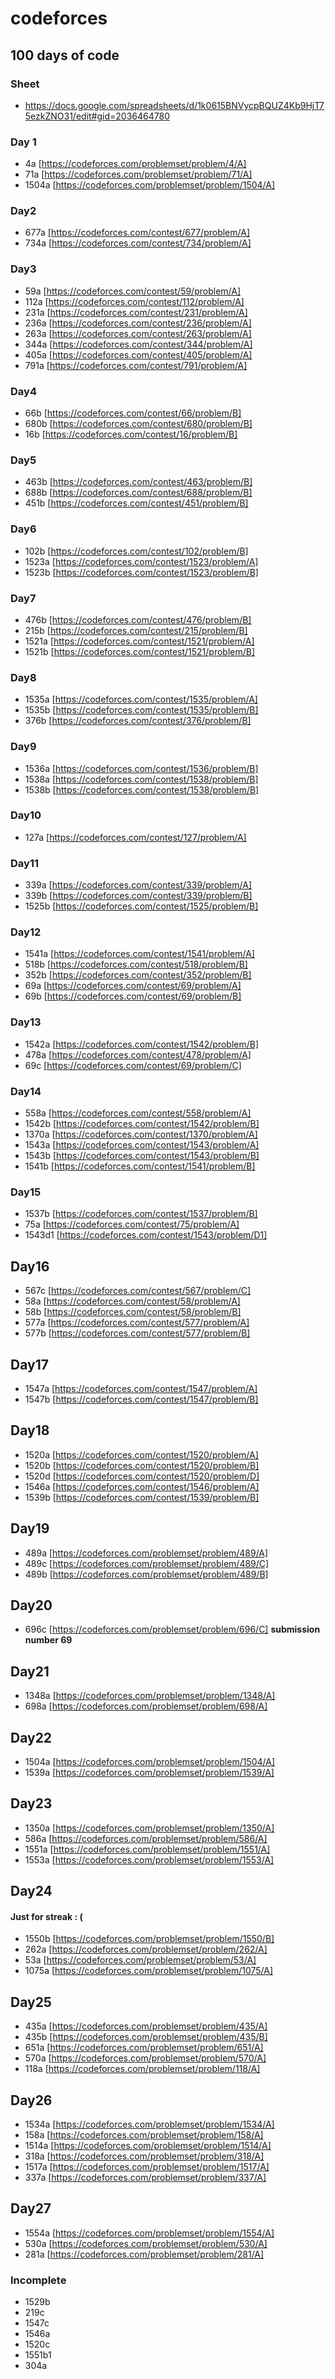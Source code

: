 # codeforces
## 100 days of code

### Sheet
* https://docs.google.com/spreadsheets/d/1k0615BNVycpBQUZ4Kb9HjT75ezkZNO31/edit#gid=2036464780

### Day 1
+ 4a [https://codeforces.com/problemset/problem/4/A]
+ 71a [https://codeforces.com/problemset/problem/71/A]
+ 1504a [https://codeforces.com/problemset/problem/1504/A]

### Day2
+ 677a [https://codeforces.com/contest/677/problem/A]
+ 734a [https://codeforces.com/contest/734/problem/A]

### Day3
+ 59a [https://codeforces.com/contest/59/problem/A]
+ 112a [https://codeforces.com/contest/112/problem/A]
+ 231a [https://codeforces.com/contest/231/problem/A]
+ 236a [https://codeforces.com/contest/236/problem/A]
+ 263a [https://codeforces.com/contest/263/problem/A]
+ 344a [https://codeforces.com/contest/344/problem/A]
+ 405a [https://codeforces.com/contest/405/problem/A]
+ 791a [https://codeforces.com/contest/791/problem/A]

### Day4
+ 66b [https://codeforces.com/contest/66/problem/B]
+ 680b [https://codeforces.com/contest/680/problem/B]
+ 16b [https://codeforces.com/contest/16/problem/B]

### Day5
+ 463b [https://codeforces.com/contest/463/problem/B]
+ 688b [https://codeforces.com/contest/688/problem/B]
+ 451b [https://codeforces.com/contest/451/problem/B]

### Day6
+ 102b [https://codeforces.com/contest/102/problem/B]
+ 1523a [https://codeforces.com/contest/1523/problem/A]
+ 1523b [https://codeforces.com/contest/1523/problem/B]

### Day7
+ 476b [https://codeforces.com/contest/476/problem/B]
+ 215b [https://codeforces.com/contest/215/problem/B]
+ 1521a [https://codeforces.com/contest/1521/problem/A]
+ 1521b [https://codeforces.com/contest/1521/problem/B]

### Day8
+ 1535a [https://codeforces.com/contest/1535/problem/A]
+ 1535b [https://codeforces.com/contest/1535/problem/B]
+ 376b [https://codeforces.com/contest/376/problem/B]

### Day9
+ 1536a [https://codeforces.com/contest/1536/problem/B]
+ 1538a [https://codeforces.com/contest/1538/problem/B]
+ 1538b [https://codeforces.com/contest/1538/problem/B]

### Day10
+ 127a [https://codeforces.com/contest/127/problem/A]

### Day11
+ 339a [https://codeforces.com/contest/339/problem/A]
+ 339b [https://codeforces.com/contest/339/problem/B]
+ 1525b [https://codeforces.com/contest/1525/problem/B]

### Day12
+ 1541a [https://codeforces.com/contest/1541/problem/A]
+ 518b [https://codeforces.com/contest/518/problem/B]
+ 352b [https://codeforces.com/contest/352/problem/B]
+ 69a [https://codeforces.com/contest/69/problem/A]
+ 69b [https://codeforces.com/contest/69/problem/B]

### Day13
+ 1542a [https://codeforces.com/contest/1542/problem/B]
+ 478a [https://codeforces.com/contest/478/problem/A]
+ 69c [https://codeforces.com/contest/69/problem/C]

### Day14
+ 558a [https://codeforces.com/contest/558/problem/A]
+ 1542b [https://codeforces.com/contest/1542/problem/B]
+ 1370a [https://codeforces.com/contest/1370/problem/A]
+ 1543a [https://codeforces.com/contest/1543/problem/A]
+ 1543b [https://codeforces.com/contest/1543/problem/B]
+ 1541b [https://codeforces.com/contest/1541/problem/B]

### Day15
+ 1537b [https://codeforces.com/contest/1537/problem/B]
+ 75a [https://codeforces.com/contest/75/problem/A]
+ 1543d1 [https://codeforces.com/contest/1543/problem/D1]

## Day16
+ 567c [https://codeforces.com/contest/567/problem/C]
+ 58a [https://codeforces.com/contest/58/problem/A]
+ 58b [https://codeforces.com/contest/58/problem/B]
+ 577a [https://codeforces.com/contest/577/problem/A]
+ 577b [https://codeforces.com/contest/577/problem/B]

## Day17
+ 1547a [https://codeforces.com/contest/1547/problem/A]
+ 1547b [https://codeforces.com/contest/1547/problem/B]

## Day18
+ 1520a [https://codeforces.com/contest/1520/problem/A]
+ 1520b [https://codeforces.com/contest/1520/problem/B]
+ 1520d [https://codeforces.com/contest/1520/problem/D]
+ 1546a [https://codeforces.com/contest/1546/problem/A]
+ 1539b [https://codeforces.com/contest/1539/problem/B]

## Day19
+ 489a [https://codeforces.com/problemset/problem/489/A]
+ 489c [https://codeforces.com/problemset/problem/489/C]
+ 489b [https://codeforces.com/problemset/problem/489/B]

## Day20
+ 696c [https://codeforces.com/problemset/problem/696/C] __submission number 69__

## Day21
+ 1348a [https://codeforces.com/problemset/problem/1348/A]
+ 698a [https://codeforces.com/problemset/problem/698/A]

## Day22
+ 1504a [https://codeforces.com/problemset/problem/1504/A]
+ 1539a [https://codeforces.com/problemset/problem/1539/A]

## Day23
+ 1350a [https://codeforces.com/problemset/problem/1350/A]
+ 586a [https://codeforces.com/problemset/problem/586/A]
+ 1551a [https://codeforces.com/problemset/problem/1551/A]
+ 1553a [https://codeforces.com/problemset/problem/1553/A]

## Day24
#### Just for streak : (
+ 1550b [https://codeforces.com/problemset/problem/1550/B]
+ 262a [https://codeforces.com/problemset/problem/262/A]
+ 53a [https://codeforces.com/problemset/problem/53/A]
+ 1075a [https://codeforces.com/problemset/problem/1075/A]


## Day25
+ 435a [https://codeforces.com/problemset/problem/435/A]
+ 435b [https://codeforces.com/problemset/problem/435/B]
+ 651a [https://codeforces.com/problemset/problem/651/A]
+ 570a [https://codeforces.com/problemset/problem/570/A]
+ 118a [https://codeforces.com/problemset/problem/118/A]

## Day26
+ 1534a [https://codeforces.com/problemset/problem/1534/A]
+ 158a [https://codeforces.com/problemset/problem/158/A]
+ 1514a [https://codeforces.com/problemset/problem/1514/A]
+ 318a [https://codeforces.com/problemset/problem/318/A]
+ 1517a [https://codeforces.com/problemset/problem/1517/A]
+ 337a [https://codeforces.com/problemset/problem/337/A]

## Day27
+ 1554a [https://codeforces.com/problemset/problem/1554/A]
+ 530a [https://codeforces.com/problemset/problem/530/A]
+ 281a [https://codeforces.com/problemset/problem/281/A]

### Incomplete
+ 1529b
+ 219c
+ 1547c
+ 1546a
+ 1520c
+ 1551b1
+ 304a